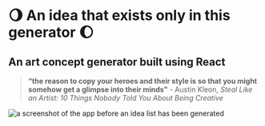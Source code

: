 # 🌖 An idea that exists only in this generator 🌔

## An art concept generator built using React

> **“the reason to copy your heroes and their style is so that you might somehow get a glimpse into their minds"** - Austin Kleon, _Steal Like an Artist: 10 Things Nobody Told You About Being Creative_

![a screenshot of the app before an idea list has been generated](/src/images/art-gen-screenshot.png)
